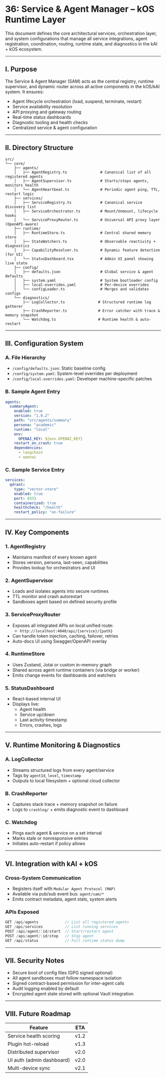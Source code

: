 # 36: Service & Agent Manager – kOS Runtime Layer

This document defines the core architectural services, orchestration layer, and system configurations that manage all service integrations, agent registration, coordination, routing, runtime state, and diagnostics in the kAI + kOS ecosystem.

---

## I. Purpose

The Service & Agent Manager (SAM) acts as the central registry, runtime supervisor, and dynamic router across all active components in the kOS/kAI system. It ensures:

- Agent lifecycle orchestration (load, suspend, terminate, restart)
- Service availability resolution
- API proxying and gateway routing
- Real-time status dashboards
- Diagnostic tooling and health checks
- Centralized service & agent configuration

---

## II. Directory Structure

```text
src/
└── core/
    ├── agents/
    │   ├── AgentRegistry.ts               # Canonical list of all registered agents
    │   ├── AgentSupervisor.ts             # Starts/stops agents, monitors health
    │   └── AgentHeartbeat.ts              # Periodic agent ping, TTL, restart logic
    ├── services/
    │   ├── ServiceRegistry.ts             # Canonical service discovery list
    │   ├── ServiceOrchestrator.ts         # Mount/Unmount, lifecycle hooks
    │   └── ServiceProxyRouter.ts          # Universal API proxy layer (OpenAPI-aware)
    ├── runtime/
    │   ├── RuntimeStore.ts                # Central shared memory store
    │   ├── StateWatchers.ts               # Observable reactivity + diagnostics
    │   ├── CapabilityResolver.ts          # Dynamic feature detection (for UI)
    │   └── StatusDashboard.tsx            # Admin UI panel showing live state
    ├── config/
    │   ├── defaults.json                  # Global service & agent defaults
    │   ├── system.yaml                    # System bootloader config
    │   ├── local-overrides.yaml           # Per-device overrides
    │   └── configLoader.ts                # Merges and validates configs
    └── diagnostics/
        ├── LogCollector.ts               # Structured runtime log gatherer
        ├── CrashReporter.ts              # Error catcher with trace & memory snapshot
        └── Watchdog.ts                   # Runtime health & auto-restart
```

---

## III. Configuration System

### A. File Hierarchy
- `/config/defaults.json`: Static baseline config
- `/config/system.yaml`: System-level overrides per deployment
- `/config/local-overrides.yaml`: Developer machine-specific patches

### B. Sample Agent Entry
```yaml
agents:
  summaryAgent:
    enabled: true
    version: "1.0.2"
    path: "src/agents/summary"
    persona: "academic"
    runtime: "local"
    env:
      OPENAI_KEY: ${env.OPENAI_KEY}
    restart_on_crash: true
    dependencies:
      - langchain
      - openai
```

### C. Sample Service Entry
```yaml
services:
  qdrant:
    type: "vector-store"
    enabled: true
    port: 6333
    containerized: true
    healthcheck: "/health"
    restart_policy: "on-failure"
```

---

## IV. Key Components

### 1. AgentRegistry
- Maintains manifest of every known agent
- Stores version, persona, last-seen, capabilities
- Provides lookup for orchestrators and UI

### 2. AgentSupervisor
- Loads and isolates agents into secure runtimes
- TTL monitor and crash autorestart
- Sandboxes agent based on defined security profile

### 3. ServiceProxyRouter
- Exposes all integrated APIs on local unified route:
  - `http://localhost:4040/api/{service}/{path}`
- Can handle token injection, caching, failover, retries
- Auto-docs UI using Swagger/OpenAPI overlay

### 4. RuntimeStore
- Uses Zustand, Jotai or custom in-memory graph
- Shared across agent runtime containers (via bridge or worker)
- Emits change events for dashboards and watchers

### 5. StatusDashboard
- React-based internal UI
- Displays live:
  - Agent health
  - Service up/down
  - Last activity timestamp
  - Errors, crashes, logs

---

## V. Runtime Monitoring & Diagnostics

### A. LogCollector
- Streams structured logs from every agent/service
- Tags by `agentId`, `level`, `timestamp`
- Outputs to local filesystem + optional cloud collector

### B. CrashReporter
- Captures stack trace + memory snapshot on failure
- Logs to `crashlog/` + emits diagnostic event to dashboard

### C. Watchdog
- Pings each agent & service on a set interval
- Marks stale or nonresponsive entries
- Initiates auto-restart if policy allows

---

## VI. Integration with kAI + kOS

### Cross-System Communication
- Registers itself with `Modular Agent Protocol (MAP)`
- Available via pub/sub event bus: `agent/sam/*`
- Emits contract metadata, agent stats, system alerts

### APIs Exposed
```ts
GET /api/agents            // List all registered agents
GET /api/services          // List running services
POST /api/agent/:id/start  // Start/restart agent
POST /api/agent/:id/stop   // Stop agent
GET /api/status            // Full runtime status dump
```

---

## VII. Security Notes

- Secure boot of config files (GPG signed optional)
- All agent sandboxes must follow namespace isolation
- Signed contract-based permission for inter-agent calls
- Audit logging enabled by default
- Encrypted agent state stored with optional Vault integration

---

## VIII. Future Roadmap

| Feature                     | ETA      |
|----------------------------|----------|
| Service health scoring     | v1.2     |
| Plugin hot-reload          | v1.3     |
| Distributed supervisor     | v2.0     |
| UI auth (admin dashboard)  | v2.0     |
| Multi-device sync          | v2.1     |

